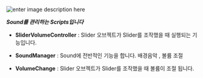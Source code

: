 ![enter image description here](https://media.discordapp.net/attachments/916248167941566534/1243000942496972860/image.png?ex=664fe256&is=664e90d6&hm=2f3614a92bebf6b6bd9f11a4b9b816ed42ddb9968a917d7f71be688ced49c874&=&format=webp&quality=lossless)

***Sound를 관리하는 Scripts입니다***

- **SliderVolumeController** : Slider 오브젝트가 Slider를 조작했을 때 실행되는 기능입니다.

- **SoundManager** :   Sound에 전반적인 기능을 합니다. 배경음악 , 볼륨 조절 
- **VolumeChange** :  Slider 오브젝트가 Slider를 조작했을 때 볼륨이 조절 됩니다.
